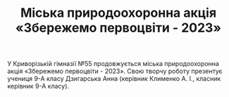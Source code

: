 ﻿---
title: Міська природоохоронна акція «Збережемо первоцвіти - 2023»
---

У Криворізькій гімназії №55 продовжується міська природоохоронна акція «Збережемо первоцвіти - 2023». Свою творчу роботу презентує учениця 9-А класу Дзигарська Анна (керівник Клименко А. І., класник керівник 9-А класу).

<pdf src="presentation.pdf" />
